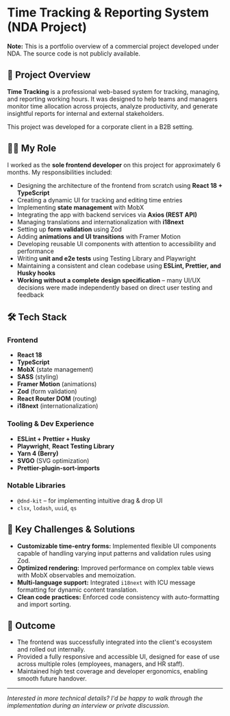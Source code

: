 # Time Tracking & Reporting System (NDA Project)

**Note:** This is a portfolio overview of a commercial project developed under NDA. The source code is not publicly available.

## 📌 Project Overview

**Time Tracking** is a professional web-based system for tracking, managing, and reporting working hours. It was designed to help teams and managers monitor time allocation across projects, analyze productivity, and generate insightful reports for internal and external stakeholders.

This project was developed for a corporate client in a B2B setting.

## 👨‍💻 My Role

I worked as the **sole frontend developer** on this project for approximately 6 months. My responsibilities included:

- Designing the architecture of the frontend from scratch using **React 18 + TypeScript**
- Creating a dynamic UI for tracking and editing time entries
- Implementing **state management** with MobX
- Integrating the app with backend services via **Axios (REST API)**
- Managing translations and internationalization with **i18next**
- Setting up **form validation** using Zod
- Adding **animations and UI transitions** with Framer Motion
- Developing reusable UI components with attention to accessibility and performance
- Writing **unit and e2e tests** using Testing Library and Playwright
- Maintaining a consistent and clean codebase using **ESLint, Prettier, and Husky hooks**
- **Working without a complete design specification** – many UI/UX decisions were made independently based on direct user testing and feedback

## 🛠️ Tech Stack

### Frontend
- **React 18**
- **TypeScript**
- **MobX** (state management)
- **SASS** (styling)
- **Framer Motion** (animations)
- **Zod** (form validation)
- **React Router DOM** (routing)
- **i18next** (internationalization)

### Tooling & Dev Experience
- **ESLint + Prettier + Husky**
- **Playwright**, **React Testing Library**
- **Yarn 4 (Berry)**
- **SVGO** (SVG optimization)
- **Prettier-plugin-sort-imports**

### Notable Libraries
- `@dnd-kit` – for implementing intuitive drag & drop UI
- `clsx`, `lodash`, `uuid`, `qs`

## 🧠 Key Challenges & Solutions

- **Customizable time-entry forms:** Implemented flexible UI components capable of handling varying input patterns and validation rules using Zod.
- **Optimized rendering:** Improved performance on complex table views with MobX observables and memoization.
- **Multi-language support:** Integrated `i18next` with ICU message formatting for dynamic content translation.
- **Clean code practices:** Enforced code consistency with auto-formatting and import sorting.

## 🚀 Outcome

- The frontend was successfully integrated into the client's ecosystem and rolled out internally.
- Provided a fully responsive and accessible UI, designed for ease of use across multiple roles (employees, managers, and HR staff).
- Maintained high test coverage and developer ergonomics, enabling smooth future handover.

---

_Interested in more technical details? I'd be happy to walk through the implementation during an interview or private discussion._
